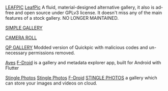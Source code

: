 
[LEAFPIC](https://github.com/HoraApps/LeafPic)
[LeafPic](https://github.com/UnevenSoftware/LeafPic)
A fluid, material-designed alternative gallery, it also is ad-free and open source under GPLv3 license. It doesn't miss any of the main features of a stock gallery. NO LONGER MAINTAINED.

[SIMPLE GALLERY](https://f-droid.org/en/packages/com.simplemobiletools.gallery.pro/)

[CAMERA ROLL](https://f-droid.org/packages/us.koller.cameraroll)

[QP GALLERY](https://github.com/WSTxda/QP-Gallery-Releases)
Modded version of Quickpic with malicious codes and un-necessary permissions removed.

[Aves](https://github.com/deckerst/aves)
[F-Droid](https://f-droid.org/app/deckers.thibault.aves.libre)
is a gallery and metadata explorer app, built for Android with Flutter

[Stingle Photos](https://stingle.org/)
[Stingle Photos](https://github.com/stingle/stingle-photos-android)
[F-Droid](https://f-droid.org/app/org.stingle.photos)
[STINGLE PHOTOS](https://play.google.com/store/apps/details?id=org.stingle.photos)
a gallery which can store your images and videos on cloud. 
